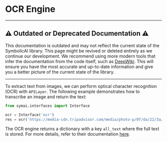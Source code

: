 # OCR Engine

---

## ⚠️  Outdated or Deprecated Documentation ⚠️
This documentation is outdated and may not reflect the current state of the SymbolicAI library. This page might be revived or deleted entirely as we continue our development. We recommend using more modern tools that infer the documentation from the code itself, such as [DeepWiki](https://deepwiki.com/ExtensityAI/symbolicai). This will ensure you have the most accurate and up-to-date information and give you a better picture of the current state of the library.

---
To extract text from images, we can perform optical character recognition (OCR) with `APILayer`. The following example demonstrates how to transcribe an image and return the text:

```python
from symai.interfaces import Interface

ocr = Interface('ocr')
res = ocr('https://media-cdn.tripadvisor.com/media/photo-p/0f/da/22/3a/rechnung.jpg')
```

The OCR engine returns a dictionary with a key `all_text` where the full text is stored. For more details, refer to their documentation [here](https://apilayer.com/marketplace/image_to_text-api).
